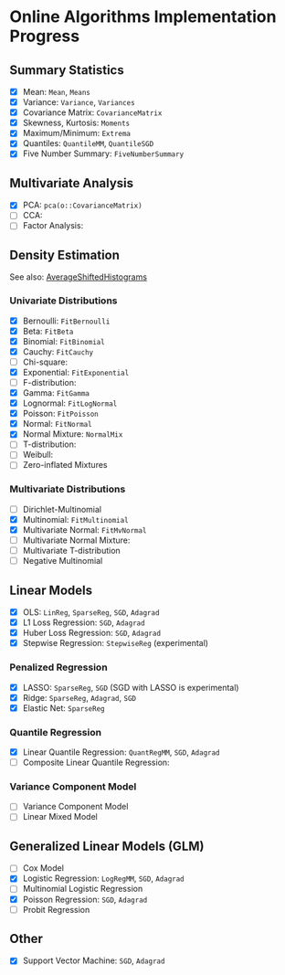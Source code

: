# Online Algorithms Implementation Progress
## Summary Statistics
- [x] Mean: `Mean`, `Means`
- [x] Variance: `Variance`, `Variances`
- [x] Covariance Matrix: `CovarianceMatrix`
- [x] Skewness, Kurtosis: `Moments`
- [x] Maximum/Minimum: `Extrema`
- [x] Quantiles: `QuantileMM`, `QuantileSGD`
- [x] Five Number Summary: `FiveNumberSummary`

## Multivariate Analysis
- [x] PCA: `pca(o::CovarianceMatrix)`
- [ ] CCA:
- [ ] Factor Analysis:

## Density Estimation
See also: [AverageShiftedHistograms](https://github.com/joshday/AverageShiftedHistograms.jl)

### Univariate Distributions
- [x] Bernoulli: `FitBernoulli`
- [x] Beta: `FitBeta`
- [x] Binomial: `FitBinomial`
- [x] Cauchy: `FitCauchy`
- [ ] Chi-square:
- [x] Exponential: `FitExponential`
- [ ] F-distribution:
- [x] Gamma: `FitGamma`
- [x] Lognormal: `FitLogNormal`
- [x] Poisson: `FitPoisson`
- [x] Normal: `FitNormal`
- [x] Normal Mixture: `NormalMix`
- [ ] T-distribution:
- [ ] Weibull:
- [ ] Zero-inflated Mixtures

### Multivariate Distributions
- [ ] Dirichlet-Multinomial
- [x] Multinomial: `FitMultinomial`
- [x] Multivariate Normal: `FitMvNormal`
- [ ] Multivariate Normal Mixture:
- [ ] Multivariate T-distribution
- [ ] Negative Multinomial

## Linear Models
- [x] OLS: `LinReg`, `SparseReg`, `SGD`, `Adagrad`
- [x] L1 Loss Regression: `SGD`, `Adagrad`
- [x] Huber Loss Regression: `SGD`, `Adagrad`
- [x] Stepwise Regression: `StepwiseReg` (experimental)

### Penalized Regression
- [x] LASSO: `SparseReg`, `SGD` (SGD with LASSO is experimental)
- [x] Ridge: `SparseReg`, `Adagrad`, `SGD`
- [x] Elastic Net: `SparseReg`

### Quantile Regression
- [x] Linear Quantile Regression: `QuantRegMM`, `SGD`, `Adagrad`
- [ ] Composite Linear Quantile Regression:

### Variance Component Model
- [ ] Variance Component Model
- [ ] Linear Mixed Model

## Generalized Linear Models (GLM)
- [ ] Cox Model
- [x] Logistic Regression: `LogRegMM`, `SGD`, `Adagrad`
- [ ] Multinomial Logistic Regression
- [x] Poisson Regression: `SGD`, `Adagrad`
- [ ] Probit Regression

## Other
- [x] Support Vector Machine: `SGD`, `Adagrad`
